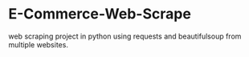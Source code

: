# E-Commerce-Web-Scrape
web scraping project in python using requests and beautifulsoup from multiple websites.
